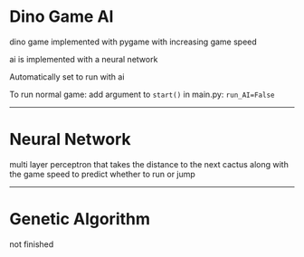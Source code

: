 # Dino Game AI
dino game implemented with pygame with increasing game speed

ai is implemented with a neural network

Automatically set to run with ai

To run normal game: add argument to `start()` in main.py: `run_AI=False`

- - -

# Neural Network


multi layer perceptron that takes the distance to the next cactus along with the game speed to predict whether to run or jump

- - -

# Genetic Algorithm

not finished